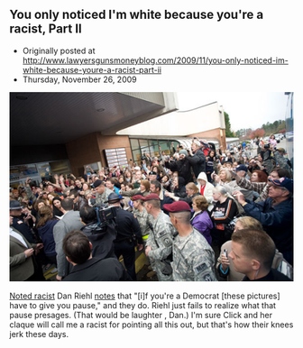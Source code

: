 ## You only noticed I'm white because you're a racist, Part II

 * Originally posted at http://www.lawyersgunsmoneyblog.com/2009/11/you-only-noticed-im-white-because-youre-a-racist-part-ii
 * Thursday, November 26, 2009

![images/acephalous/13832\_188652893587\_24718773587\_2870915\_2124330\_n.jpg](../../images/acephalous/13832_188652893587_24718773587_2870915_2124330_n.jpg)

[Noted racist](http://acephalous.typepad.com/acephalous/2009/11/dan-riehl-still-a-racist-only-now-a-homophobic-one.html) Dan Riehl [notes](http://www.riehlworldview.com/carnivorous\_conservative/2009/11/sarah-palin-pics-spell-trouble-for-democrats.html) that "[i]f you're a Democrat [these pictures] have to give you pause," and they do.  Riehl just fails to realize what that pause presages.  (That would be 
laughter
, Dan.)  I'm sure Click and her claque will call me a racist for pointing all this out, but that's how their knees jerk these days.
